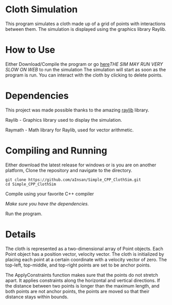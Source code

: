 # Cloth Simulation

This program simulates a cloth made up of a grid of points with interactions between them. The simulation is displayed using the graphics library Raylib.

# How to Use

Either Download/Compile the program or go [here](https://aInsan.github.io/)*THE SIM MAY RUN VERY SLOW ON WEB* to run the simulation
The simulation will start as soon as the program is run. You can interact with the cloth by clicking to delete points.

# Dependencies
This project was made possible thanks to the amazing [raylib](https://www.raylib.com/) library.

Raylib - Graphics library used to display the simulation.

Raymath - Math library for Raylib, used for vector arithmetic.

# Compiling and Running

Either download the latest release for windows or is you are on another platform, 
Clone the repository and navigate to the directory.
```
git clone https://github.com/aInsan/Simple_CPP_ClothSim.git
cd Simple_CPP_ClothSim
```
  Compile using your favorite C++ compiler
  
*Make sure you have the dependencies.*

Run the program.

# Details

The cloth is represented as a two-dimensional array of Point objects. Each Point object has a position vector, velocity vector. The cloth is initialized by placing each point at a certain coordinate with a velocity vector of zero. The top-left, top-middle, and top-right points are set to be anchor points.

The ApplyConstraints function makes sure that the points do not stretch apart. It applies constraints along the horizontal and vertical directions. If the distance between two points is longer than the maximum length, and both points are not anchor points, the points are moved so that their distance stays within bounds.
